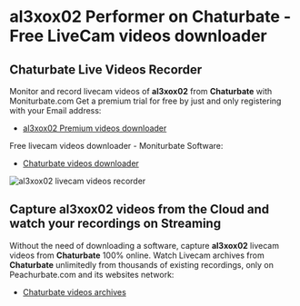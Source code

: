# al3xox02 Performer on Chaturbate - Free LiveCam videos downloader

## Chaturbate Live Videos Recorder

Monitor and record livecam videos of **al3xox02** from **Chaturbate** with Moniturbate.com
Get a premium trial for free by just and only registering with your Email address:
* [al3xox02 Premium videos downloader](https://moniturbate.com/request-demo-licence-key.html)

Free livecam videos downloader - Moniturbate Software:
* [Chaturbate videos downloader](https://moniturbate.com/moniturbate-download-software.html)

![al3xox02 livecam videos recorder](https://peachurnet.com/templates/moniturbate-software.png)


## Capture al3xox02 videos from the Cloud and watch your recordings on Streaming

Without the need of downloading a software, capture **al3xox02** livecam videos from **Chaturbate** 100% online.
Watch Livecam archives from **Chaturbate** unlimitedly from thousands of existing recordings, only on Peachurbate.com and its websites network:
* [Chaturbate videos archives](https://peachurnet.com/)